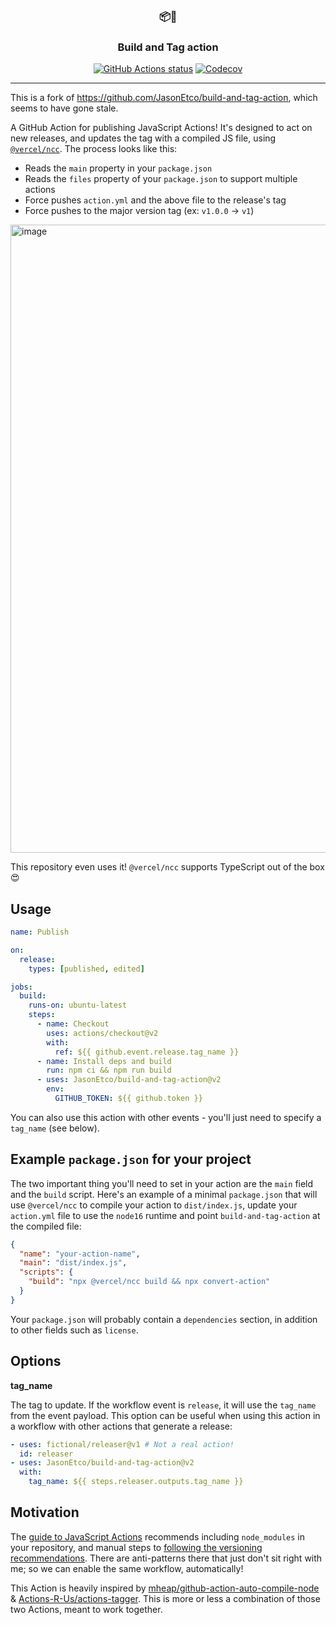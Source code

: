 <h3 align="center">📦🔖</h3>
<h3 align="center">Build and Tag action</h3>

<p align="center"><a href="https://github.com/JasonEtco/build-and-tag-action"><img alt="GitHub Actions status" src="https://github.com/JasonEtco/build-and-tag-action/workflows/CI/badge.svg"></a> <a href="https://codecov.io/gh/JasonEtco/build-and-tag-action/"><img src="https://badgen.now.sh/codecov/c/github/JasonEtco/build-and-tag-action" alt="Codecov"></a></p>

---

This is a fork of https://github.com/JasonEtco/build-and-tag-action, which seems to have gone stale.

A GitHub Action for publishing JavaScript Actions! It's designed to act on new releases, and updates the tag with a compiled JS file, using [`@vercel/ncc`](https://github.com/vercel/ncc). The process looks like this:

- Reads the `main` property in your `package.json`
- Reads the `files` property of your `package.json` to support multiple actions
- Force pushes `action.yml` and the above file to the release's tag
- Force pushes to the major version tag (ex: `v1.0.0` -> `v1`)

<img width="1005" alt="image" src="https://user-images.githubusercontent.com/10660468/82084147-d894ca00-96b8-11ea-9a14-1640d6963213.png">

This repository even uses it! `@vercel/ncc` supports TypeScript out of the box 😍

## Usage

```yaml
name: Publish

on:
  release:
    types: [published, edited]

jobs:
  build:
    runs-on: ubuntu-latest
    steps:
      - name: Checkout
        uses: actions/checkout@v2
        with:
          ref: ${{ github.event.release.tag_name }}
      - name: Install deps and build
        run: npm ci && npm run build
      - uses: JasonEtco/build-and-tag-action@v2
        env:
          GITHUB_TOKEN: ${{ github.token }}
```

You can also use this action with other events - you'll just need to specify a `tag_name` (see below).

## Example `package.json` for your project

The two important thing you'll need to set in your action are the `main` field and the `build` script. Here's an example of a minimal `package.json` that will use `@vercel/ncc` to compile your action to `dist/index.js`, update your `action.yml` file to use the `node16` runtime and point `build-and-tag-action` at the compiled file:

```json
{
  "name": "your-action-name",
  "main": "dist/index.js",
  "scripts": {
    "build": "npx @vercel/ncc build && npx convert-action"
  }
}
```

Your `package.json` will probably contain a `dependencies` section, in addition to other fields such as `license`.

## Options

**tag_name**

The tag to update. If the workflow event is `release`, it will use the `tag_name` from the event payload. This option can be useful when using this action in a workflow with other actions that generate a release:

```yaml
- uses: fictional/releaser@v1 # Not a real action!
  id: releaser
- uses: JasonEtco/build-and-tag-action@v2
  with:
    tag_name: ${{ steps.releaser.outputs.tag_name }}
```

## Motivation

The [guide to JavaScript Actions](https://help.github.com/en/actions/building-actions/creating-a-javascript-action) recommends including `node_modules` in your repository, and manual steps to [following the versioning recommendations](https://github.com/actions/toolkit/blob/master/docs/action-versioning.md#versioning). There are anti-patterns there that just don't sit right with me; so we can enable the same workflow, automatically!

This Action is heavily inspired by [mheap/github-action-auto-compile-node](https://github.com/mheap/github-action-auto-compile-node) & [Actions-R-Us/actions-tagger](https://github.com/Actions-R-Us/actions-tagger). This is more or less a combination of those two Actions, meant to work together.
